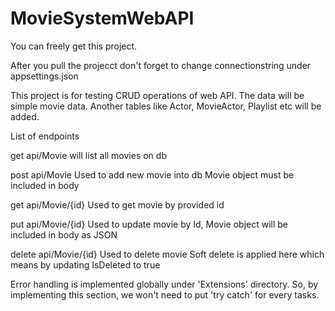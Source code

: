 # MovieSystemWebAPI

You can freely get this project.

After you pull the projecct don't forget to change connectionstring under appsettings.json

This project is for testing CRUD operations of web API.
The data will be simple movie data.
Another tables like Actor, MovieActor, Playlist etc will be added.

List of endpoints

get api/Movie
 will list all movies on db

post api/Movie
   Used to add new movie into db
   Movie object must be included in body

get api/Movie/{id}
  Used to get movie by provided id

put api/Movie/{id}
  Used to update movie by Id,
  Movie object will be included in body as JSON

delete api/Movie/{id}
  Used to delete movie
  Soft delete is applied here which means by updating IsDeleted to true

Error handling is implemented globally under 'Extensions' directory.
So, by implementing this section, we won't need to put 'try catch' for every tasks.
